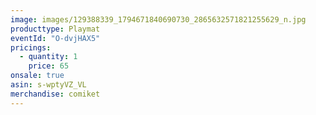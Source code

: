 ```yaml
---
image: images/129388339_1794671840690730_2865632571821255629_n.jpg
producttype: Playmat
eventId: "O-dvjHAX5"
pricings:
  - quantity: 1
    price: 65
onsale: true
asin: s-wptyVZ_VL
merchandise: comiket
---
```

